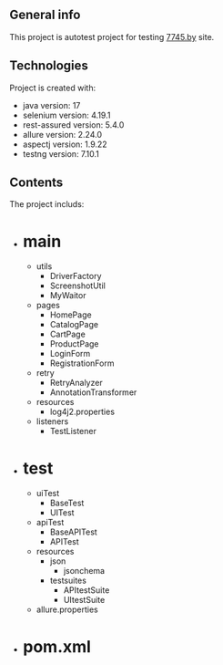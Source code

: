 ## General info
This project is autotest project for testing [7745.by](https://7745.by/) site.
	
## Technologies
Project is created with:
* java version: 17
* selenium version: 4.19.1
* rest-assured version: 5.4.0
* allure version: 2.24.0
* aspectj version: 1.9.22
* testng version: 7.10.1
	
## Contents
The project includs:
* # main 
  * utils
    * DriverFactory
    * ScreenshotUtil
    * MyWaitor 
  * pages
    * HomePage
    * CatalogPage
    * CartPage
    * ProductPage
    * LoginForm
    * RegistrationForm 
  * retry
    * RetryAnalyzer
    * AnnotationTransformer
  * resources
    * log4j2.properties 
  * listeners
    * TestListener 
* # test
  * uiTest
    * BaseTest
    * UITest
  * apiTest
    * BaseAPITest
    * APITest
  * resources
    * json
      * jsonchema
    * testsuites
      * APItestSuite
      * UItestSuite
   * allure.properties
 
* # pom.xml
